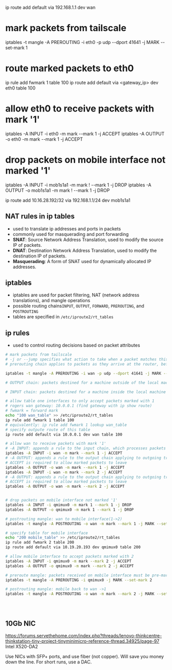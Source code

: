 
ip route add default via 192.168.1.1 dev wan

# mark packets from tailscale
iptables -t mangle -A PREROUTING -i eth0 -p udp --dport 41641 -j MARK --set-mark 1

# route marked packets to eth0
ip rule add fwmark 1 table 100
ip route add default via <gateway_ip> dev eth0 table 100

# allow eth0 to receive packets with mark '1'
iptables -A INPUT -i eth0 -m mark --mark 1 -j ACCEPT
iptables -A OUTPUT -o eth0 -m mark --mark 1 -j ACCEPT

# drop packets on mobile interface not marked '1'
iptables -A INPUT -i mob1s1a1 -m mark ! --mark 1 -j DROP
iptables -A OUTPUT -o mob1s1a1 -m mark ! --mark 1 -j DROP



ip route add 10.16.28.192/32 via 192.168.1.1/24 dev mob1s1a1


## NAT rules in ip tables
- used to translate ip addresses and ports in packets
- commonly used for masquerading and port forwarding
- **SNAT**: Source Network Address Translation, used to modify the source IP of packets.
- **DNAT**: Destination Network Address Translation, used to modify the destination IP of packets.
- **Masquerading**: A form of SNAT used for dynamically allocated IP addresses.
## iptables
- iptables are used for packet filtering, NAT (network address translations), and mangle operations
- possible routing chains`INPUT`, `OUTPUT`, `FORWARD`, `PREROUTING`, and `POSTROUTING`
- tables are specified in `/etc/iproute2/rt_tables`
## ip rules
- used to control routing decisions based on packet attributes


```sh
# mark packets from tailscale
# -j or --jump specifies what action to take when a packet matches this rule
# prerouting chain applies to packets as they arrive at the router, before the system decides where to route them (internally, to another network interface, or to WAN)

iptables -t mangle -A PREROUTING -i wan -p udp --dport 41641 -j MARK --set-mark 1

# OUTPUT chain: packets destined for a machine outside of the local machine

# INPUT chain: packets destined for a machine inside the local machine

# allow table one interfaces to only accept packets marked with 1
# rogers wan gateway: 10.0.0.1 (find gateway with ip show route)
# fwmark = forward mark
echo "100 wan_table" >> /etc/iproute2/rt_tables
ip rule add fwmark 1 table 100
# equivalently: ip rule add fwmark 1 lookup wan_table
# specify outpute route of this table
ip route add default via 10.0.0.1 dev wan table 100

# allow wan to receive packets with mark '1'
# -A INPUT: appends a rule to the input chain, which processes packets destined for the local interface
iptables -A INPUT -i wan -m mark --mark 1 -j ACCEPT
# -A OUTPUT: appends a rule to the output chain applying to outgoing traffic on t
# ACCEPT is required to allow marked packets to leave
iptables -A OUTPUT -o wan -m mark --mark 1 -j ACCEPT
iptables -A INPUT -i wan -m mark --mark 2 -j ACCEPT
# -A OUTPUT: appends a rule to the output chain applying to outgoing traffic on t
# ACCEPT is required to allow marked packets to leave
iptables -A OUTPUT -o wan -m mark --mark 2 -j ACCEPT


# drop packets on mobile interface not marked '1'
iptables -A INPUT -i qmimux0 -m mark 1 --mark 1 -j DROP
iptables -A OUTPUT -o qmimux0 -m mark 1 --mark 1 -j DROP

# postrouting mangle: wan to mobile interface(1->2)
iptables -t mangle -A POSTROUTING -o wan -m mark --mark 1 -j MARK --set-mark 2

# specify table for mobile interface
echo "200 mobile_table" >> /etc/iproute2/rt_tables
ip rule add fwmark 2 table 200
ip route add default via 10.19.20.193 dev qmimux0 table 200

# allow mobile interface to accept packets marked with 2
iptables -A INPUT -i qmimux0 -m mark --mark 2 -j ACCEPT
iptables -A OUTPUT -o qmimux0 -m mark --mark 2 -j ACCEPT

# preroute mangle: packets received on mobile interface must be pre-marked with mark 2 or they will be dropped
iptables -t mangle -A PREROUTING -i qmimux0 -j MARK --set-mark 2

# postrouting mangle: mobile back to wan ->1
iptables -t mangle -A POSTROUTING -o wan -m mark --mark 2 -j MARK --set-mark 1





```


## 10Gb NIC
https://forums.servethehome.com/index.php?threads/lenovo-thinkcentre-thinkstation-tiny-project-tinyminimicro-reference-thread.34925/page-97
Intel X520-DA2


Use NICs with SFP+ ports, and use fiber (not copper). Will save you money down the line.
For short runs, use a DAC.